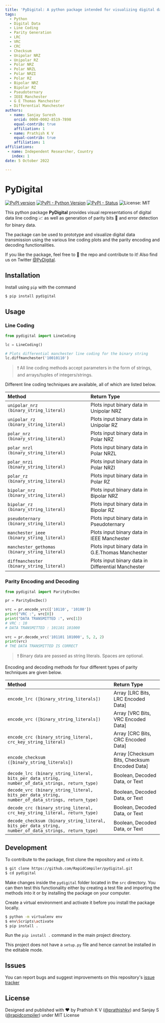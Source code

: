 ```yaml
---
title: 'PyDigital: A python package intended for visualizing digital data line coding, generating parity bits and detecting errors in parity encoded binary data'
tags:
  - Python
  - Digital Data
  - Line Coding
  - Parity Generation
  - LRC
  - VRC
  - CRC
  - Checksum
  - Unipolar NRZ
  - Unipolar RZ
  - Polar NRZ
  - Polar NRZL
  - Polar NRZI
  - Polar RZ
  - Bipolar NRZ
  - Bipolar RZ
  - Pseudoternary
  - IEEE Manchester
  - G E Thomas Manchester
  - Differential Manchester
authors:
  - name: Sanjay Suresh
    orcid: 0000-0002-8519-7898
    equal-contrib: true
    affiliation: 1
  - name: Prathish K V
    equal-contrib: true
    affiliation: 1
affiliations:
 - name: Independent Researcher, Country
   index: 1
date: 5 October 2022

---
```


# PyDigital

[![PyPI version](https://img.shields.io/pypi/v/pydigital?color=44cc11&style=for-the-badge)](https://badge.fury.io/py/pydigital)
[![PyPI - Python Version](https://img.shields.io/pypi/pyversions/pydigital?style=for-the-badge)](https://python.org)
[![PyPI - Status](https://img.shields.io/pypi/status/django?style=for-the-badge)](https://pypi.org/project/pydigital/)
![License: MIT](https://img.shields.io/badge/License-MIT-blue.svg?style=for-the-badge)

This python package __PyDigital__ provides visual representations of digital data line coding 📈 as well as generation of parity bits 🔢 and error detection for binary data.

The package can be used to prototype and visualize digital data transmission using the various line coding plots and the parity encoding and decoding functionalities.

If you like the package, feel free to 🌟 the repo and contribute to it! Also find us on Twitter [@PyDigital](https://twitter.com/).

## Installation

Install using `pip` with the command

```sh
$ pip install pydigital
```

## Usage
### Line Coding

```python
from pydigital import LineCoding

lc = LineCoding()

# Plots differential manchester line coding for the binary string
lc.diffmanchester('10010110')
```

> ❗ All line coding methods accept parameters in the form of strings, and arrays/tuples of integers/strings.

Different line coding techniques are available, all of which are listed below. 

| Method | Return Type |
| :---   | :---        |
|`unipolar_nrz (binary_string_literal)` | Plots input binary data in Unipolar NRZ |
|`unipolar_rz (binary_string_literal)` | Plots input binary data in Unipolar RZ |
|`polar_nrz (binary_string_literal)` | Plots input binary data in Polar NRZ |
|`polar_nrzl (binary_string_literal)` | Plots input binary data in Polar NRZL |
|`polar_nrzi (binary_string_literal)` | Plots input binary data in Polar NRZI |
|`polar_rz (binary_string_literal)` | Plots input binary data in Polar RZ |
|`bipolar_nrz (binary_string_literal)` | Plots input binary data in Bipolar NRZ |
|`bipolar_rz (binary_string_literal)` | Plots input binary data in Bipolar RZ |
|`pseudoternary (binary_string_literal)` | Plots input binary data in Pseudoternary |
|`manchester_ieee (binary_string_literal)` | Plots input binary data in IEEE Manchester |
|`manchester_gethomas (binary_string_literal)` | Plots input binary data in G.E.Thomas Manchester |
|`diffmanchester (binary_string_literal)` | Plots input binary data in Differential Manchester |


### Parity Encoding and Decoding

```python
from pydigital import ParityEncDec

pr = ParityEncDec()

vrc = pr.encode_vrc(['10110', '10100'])
print("VRC :", vrc[0])
print("DATA TRANSMITTED :", vrc[1])
# VRC : 10
# DATA TRANSMITTED : 101101 101000
        
vrc = pr.decode_vrc('101101 101000', 5, 2, 2)
print(vrc)
# THE DATA TRANSMITTED IS CORRECT
```
> ❗ Binary data are passed as string literals. Spaces are optional.

Encoding and decoding methods for four different types of parity techniques are given below.

|Method | Return Type|
| :---  | :---|
|`encode_lrc ([binary_string_literals])`| Array [LRC Bits, LRC Encoded Data]|
|`encode_vrc ([binary_string_literals])`| Array [VRC Bits, VRC Encoded Data]|
|`encode_crc (binary_string_literal, crc_key_string_literal)`| Array [CRC Bits, CRC Encoded Data]|
|`encode_checksum ([binary_string_literals])`| Array [Checksum Bits, Checksum Encoded Data]|
|`decode_lrc (binary_string_literal, bits_per_data_string, number_of_data_strings, return_type)`| Boolean, Decoded Data, or Text |
|`decode_vrc (binary_string_literal, bits_per_data_string, number_of_data_strings, return_type)`| Boolean, Decoded Data, or Text |
|`decode_crc (binary_string_literal, crc_key_string_literal, return_type)`| Boolean, Decoded Data, or Text |
|`decode_checksum (binary_string_literal, bits_per_data_string, number_of_data_strings, return_type)`| Boolean, Decoded Data, or Text |

## Development

To contribute to the package, first clone the repository and `cd` into it.
```sh
$ git clone https://github.com/RapidCompiler/pydigital.git
$ cd pydigital
```

Make changes inside the `pydigital` folder located in the `src` directory. You can then test this functionality either by creating a test file and importing the methods into it or by installing the package on your computer.

Create a virtual environment and activate it before you install the package locally.

```sh
$ python -m virtualenv env
$ env\Scripts\activate
$ pip install .
```
Run the `pip install .` command in the main project directory.

This project does not have a `setup.py` file and hence cannot be installed in the editable mode.
## Issues

You can report bugs and suggest improvements on this repository's [issue tracker](https://github.com/rapidcompiler/pydigital/issues)

## License
Designed and published with ♥ by Prathish K V ([@prathishkv](https://github.com/prathishkv)) and Sanjay S ([@rapidcompiler](https://github.com/rapidcompiler)) under MIT License[]()

